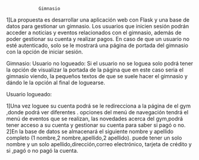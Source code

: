 				Gimnasio

1]La  propuesta es desarrollar una aplicación web con Flask y una base de datos para gestionar un gimnasio.
Los usuarios que inicien sesión podrán acceder a noticias y eventos relacionados con el gimnasio,
además de poder gestionar su cuenta y realizar pagos. En caso de que un usuario no esté autenticado,
solo se le mostrará una página de portada del gimnasio con la opción de iniciar sesión. 

Gimnasio:
Usuario no logueado:
Si el usuario no se loguea solo podrá tener la opción de visualizar la portada de la página que en este caso seria el gimnasio viendo,
la pequeños textos de que se suele hacer el gimnasio y dándo le la opción al final de loguearse.

Usuario logueado:

1]Una vez loguee su cuenta podrá se le redirecciona a la página de el gym ,donde podrá ver diferentes .
opciones del menú de navegación tendrá el menú de eventos que se realizan,
las novedades acerca del gym,podrá tener acceso a su cuenta y gestionar su cuenta para saber si pagó  o no.
2]En la base de datos se almacenará el siguiente nombre y apellido completo (1 nombre,2 nombre,apellido,2 apellido).
puede tener un solo nombre y un solo apellido,dirección,correo electrónico,
tarjeta de crédito y si ,pagó o no pagó la cuenta.

